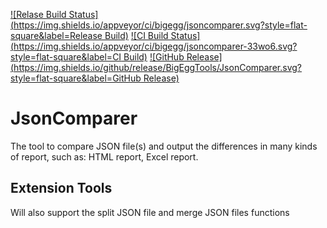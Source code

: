 [![Relase Build Status](https://img.shields.io/appveyor/ci/bigegg/jsoncomparer.svg?style=flat-square&label=Release Build)](https://ci.appveyor.com/project/BigEgg/jsoncomparer)
[![CI Build Status](https://img.shields.io/appveyor/ci/bigegg/jsoncomparer-33wo6.svg?style=flat-square&label=CI Build)](https://ci.appveyor.com/project/BigEgg/jsoncomparer-33wo6)
[![GitHub Release](https://img.shields.io/github/release/BigEggTools/JsonComparer.svg?style=flat-square&label=GitHub Release)](https://github.com/BigEggTools/JsonComparer/releases)

# JsonComparer
The tool to compare JSON file(s) and output the differences in many kinds of report, such as: HTML report, Excel report.

## Extension Tools
Will also support the split JSON file and merge JSON files functions
